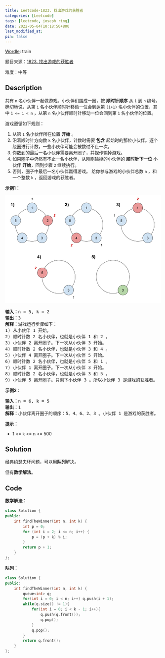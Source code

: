 ```yaml
---
title: Leetcode-1823. 找出游戏的获胜者
categories: [Leetcode]
tags: [leetcode, joseph ring]
date: 2022-05-04T10:18:50+800
last_modified_at: 
pin: false
---
```


[Wordle](https://www.nytimes.com/games/wordle/index.html): train

题目来源：[1823. 找出游戏的获胜者](https://leetcode-cn.com/problems/find-the-winner-of-the-circular-game/)

难度：中等

## Description

共有 `n` 名小伙伴一起做游戏。小伙伴们围成一圈，按 **顺时针顺序** 从 `1` 到 `n` 编号。确切地说，从第 `i` 名小伙伴顺时针移动一位会到达第 `(i+1)` 名小伙伴的位置，其中 `1 <= i < n` ，从第 `n` 名小伙伴顺时针移动一位会回到第 `1` 名小伙伴的位置。

游戏遵循如下规则：

1. 从第 `1` 名小伙伴所在位置 **开始** 。
2. 沿着顺时针方向数 `k` 名小伙伴，计数时需要 **包含** 起始时的那位小伙伴。逐个绕圈进行计数，一些小伙伴可能会被数过不止一次。
3. 你数到的最后一名小伙伴需要离开圈子，并视作输掉游戏。
4. 如果圈子中仍然有不止一名小伙伴，从刚刚输掉的小伙伴的 **顺时针下一位** 小伙伴 **开始**，回到步骤 `2` 继续执行。
5. 否则，圈子中最后一名小伙伴赢得游戏。
给你参与游戏的小伙伴总数 `n` ，和一个整数 `k` ，返回游戏的获胜者。


**示例1：**

![](/images/posts/2022-05-04-10-24-34.png)

<pre>
<strong>输入：</strong>n = 5, k = 2
<strong>输出：</strong>3
<strong>解释：</strong>游戏运行步骤如下：
1) 从小伙伴 1 开始。
2) 顺时针数 2 名小伙伴，也就是小伙伴 1 和 2 。
3) 小伙伴 2 离开圈子。下一次从小伙伴 3 开始。
4) 顺时针数 2 名小伙伴，也就是小伙伴 3 和 4 。
5) 小伙伴 4 离开圈子。下一次从小伙伴 5 开始。
6) 顺时针数 2 名小伙伴，也就是小伙伴 5 和 1 。
7) 小伙伴 1 离开圈子。下一次从小伙伴 3 开始。
8) 顺时针数 2 名小伙伴，也就是小伙伴 3 和 5 。
9) 小伙伴 5 离开圈子。只剩下小伙伴 3 。所以小伙伴 3 是游戏的获胜者。
</pre>

**示例2：**

<pre>
<strong>输入：</strong>n = 6, k = 5
<strong>输出：</strong>1
<strong>解释：</strong>小伙伴离开圈子的顺序：5、4、6、2、3 。小伙伴 1 是游戏的获胜者。
</pre>

**提示：**

- 1 <= k <= n <= 500


## Solution

经典约瑟夫环问题，可以用**队列**解决。

但有**数学解法**。


## Code

**数学解法：**
```c++
class Solution {
public:
    int findTheWinner(int n, int k) {
        int p = 0;
        for (int i = 2; i <= n; i++) {
            p = (p + k) % i;
        }
        return p + 1;
    }
};
```

**队列：**
```c++
class Solution {
public:
    int findTheWinner(int n, int k) {
        queue<int> q;
        for(int i = 0; i < n; i++) q.push(i + 1);
        while(q.size() != 1){
            for(int i = 0; i < k - 1; i++){
                q.push(q.front());
                q.pop();
            }
            q.pop();
        }
        return q.front();
    }
};
```
